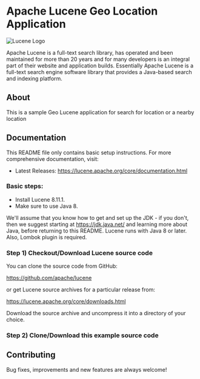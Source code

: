 # Apache Lucene Geo Location Application

![Lucene Logo](https://lucene.apache.org/theme/images/lucene/lucene_logo_green_300.png?v=0e493d7a)

Apache Lucene is a full-text search library, has operated and been maintained for more than 20 years and for many developers is an integral part of their website and application builds.
Essentially Apache Lucene is a full-text search engine software library that provides a Java-based search and indexing platform.

## About
This is a sample Geo Lucene application for search for location or a nearby location 


## Documentation

This README file only contains basic setup instructions.  For more comprehensive documentation, visit:

- Latest Releases: <https://lucene.apache.org/core/documentation.html>

### Basic steps:

  - Install Lucene 8.11.1.
  - Make sure to use Java 8.

We'll assume that you know how to get and set up the JDK - if you
don't, then we suggest starting at https://jdk.java.net/ and learning
more about Java, before returning to this README. Lucene runs with
Java 8 or later. Also, Lombok plugin is required. 

### Step 1) Checkout/Download Lucene source code

You can clone the source code from GitHub:

  https://github.com/apache/lucene

or get Lucene source archives for a particular release from:

  https://lucene.apache.org/core/downloads.html

Download the source archive and uncompress it into a directory of your choice.

### Step 2) Clone/Download this example source code

## Contributing

Bug fixes, improvements and new features are always welcome!
